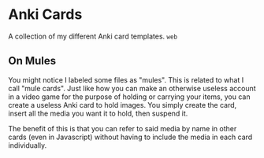 # Anki Cards

A collection of my different Anki card templates.
`web`

## On Mules

You might notice I labeled some files as "mules".
This is related to what I call "mule cards".
Just like how you can make an otherwise useless account in a video game for the purpose of holding or carrying your items, you can create a useless Anki card to hold images.
You simply create the card, insert all the media you want it to hold, then suspend it.

The benefit of this is that you can refer to said media by name in other cards (even in Javascript) without having to include the media in each card individually.
